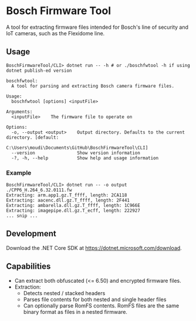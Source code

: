 # Bosch Firmware Tool
A tool for extracting firmware files intended for Bosch's line of security and IoT cameras, such as the Flexidome line.

## Usage
```
BoschFirmwareTool/CLI> dotnet run -- -h # or ./boschfwtool -h if using dotnet publish-ed version

boschfwtool:
  A tool for parsing and extracting Bosch camera firmware files.

Usage:
  boschfwtool [options] <inputFile>

Arguments:
  <inputFile>    The firmware file to operate on

Options:
  -o, --output <output>    Output directory. Defaults to the current directory. [default:
                           C:\Users\moudi\Documents\GitHub\BoschFirmwareTool\CLI]
  --version                Show version information
  -?, -h, --help           Show help and usage information
```

### Example
```
BoschFirmwareTool/CLI> dotnet run -- -o output ./CPP6_H.264_6.32.0111.fw
Extracting: arm.app1.gz.T_ffff, length: 2CA118
Extracting: aacenc.dll.gz.T_ffff, length: 2F441
Extracting: ambarella.dll.gz.T_ffff, length: 1C966E
Extracting: imagepipe.dll.gz.T_ecff, length: 222927
... snip ...
```

## Development
Download the .NET Core SDK at https://dotnet.microsoft.com/download.

## Capabilities
* Can extract both obfuscated (<= 6.50) and encrypted firmware files.
* Extraction:
    * Detects nested / stacked headers
    * Parses file contents for both nested and single header files
    * Can optionally parse RomFS contents. RomFS files are the same binary format as files in a nested firmware.
